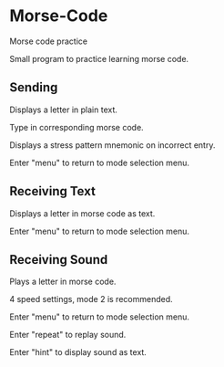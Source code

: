 # Morse-Code
Morse code practice

Small program to practice learning morse code.

## Sending
Displays a letter in plain text.

Type in corresponding morse code.

Displays a stress pattern mnemonic on incorrect entry.

Enter "menu" to return to mode selection menu.

## Receiving Text
Displays a letter in morse code as text.

Enter "menu" to return to mode selection menu.

## Receiving Sound
Plays a letter in morse code.

4 speed settings, mode 2 is recommended.

Enter "menu" to return to mode selection menu.

Enter "repeat" to replay sound.

Enter "hint" to display sound as text.
